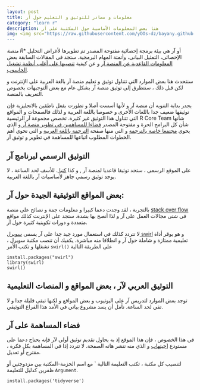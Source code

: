 ```yaml
---
layout: post
title: معلومات و مصادر للتوثيق و التعليم حول آر
category: "learn r"
description: هنا بعض المعلومات الأساسية حول المكتبة على آر
img: <img src="https://raw.githubusercontent.com/yOOs-dz/bayany.github.io/main/images/logo_Rtips.png" width='100" height= auto/>
---
```


*منصة R** أو آر هي بيئة برمجة إحصائية مفتوحة المصدر تم تطويرها لأغراض التحليل الإحصائي، التمثيل البياني، وأتمتة المهام البرمجية. ستجد في المقالات السابقة بعض [المعلومات القاعدية عن المنصة آر](/Introduction-to-R) و عن كيفية [تنصيبها على أغلب أنظمة تشغيل الحاسوب](/Installation-of-R).

سنتحدث هنا بعض الموارد التي تتناول توثيق و تعليم منصة آر بالغة العربية على الإنترنت و لكن قبل ذلك ، سنتطرق إلى توثيق منصة آر بشكل عام مع بعض التوجيهات بخصوص التعريف بالمنصة.

يجدر بداية التنويه أن منصة آر و لأنها أسست أصلا و تطورت بفعل ناطقين بالانجليزية فإن توثيقها ضعيف جدا باللغات الأخرى و خصوصا باللغة العربية و لذلك فالصفحات و المواقع التي تتناول هذا التوثيق غير كثيرة. تخصص مجموعة آر الرئيسية R Core Team شأنها شأن كل البرامج الحرة و مفتوحة المصدر [فضاءا للمساهمين في تطوير منصة آر ](https://contributor.r-project.org/) و الذي يحوي [مجتمعا خاصة بالترجمة](https://contributor.r-project.org/translations/) و التي منها صفحة [الترجمة باللغة العربية](https://contributor.r-project.org/translations/Conventions_for_Languages/Arabic-specific-translations.html) و التي تحوي أهم الخطوات المطلوب اتباعها للمساهمة في تطوير و توثيق آر.

## التوثيق الرسمي لبرنامج آر
على الموقع الرسمي ، ستجد توثيقا قاعديا لمنصة آر [](https://cran.r-project.org/manuals.html) , و كذا [كتبا ](https://www.r-project.org/doc/bib/R-books.html). للأسف لحد الساعة ، لا يوجد توثيق رسمي جاهز لأساسيات آر باللغة العربية.

## بعض المواقع التوثيقية الجيدة حول آر:
بالتجربة ، لقد وجدت دعما كبيرا و معلومات جمة و نصائح على منصة [stack over flow](https://stackoverflow.com/tags/r/info) في شتى مجالات العمل على آر و لذا أنصح بها بشدة.
ستجد على الإنترنت كذلك مواقع متعددة و دورات تكوينية كثيرة حول آر.

لا تتردد كذلك في استعمال مورد جيد جدا على آر يسمى [سويرل swirl](https://swirlstats.com/) و هو يوقر أداة تعليمية ممتازة و شاملة حول آر و انطلاقا منه مباشرة. يكفيك أن تنصب مكتبة سويرل ، تشغلها و تكتب الأمر ```swirl()``` على الطريقة التالية

```
install.packages("swirl")
library(swirl)
swirl()
```

## التوثيق العربي لآر ، بعض المواقع و المنصات التعليمية

توجد بعض الموارد لتدريس آر على اليوتيوب و بعض المواقع و لكنها تبقى قليلة جدا و لا تفي لحد الساعة. نأمل أن يسد مشروع بياني في الأمد هذا الفراغ التوثيقي.

## فضاء المساهمة على آر
 في هذا الخصوص ، فإن هذا الموقع إذ به يحاول تقديم توثيق أولي لآر فإنه يحتاج دعما على مستودع [[جيتهاب](https://github.com/bayanyproject/bayanyproject.github.io) و الذي منه تنشر هاته الصفحة. لا تتردد إذا في المساهمة بكل فكرة ، مقترح أو تعديل.

لتنصيب كل مكتبة ، تكتب التعليمة التالية ` مع اسم الحزمة-المكتبة بين مزدوجتين أو ظفرين كدليل للتعليمة ```Argument```.
```
install.packages('tidyverse')
```

